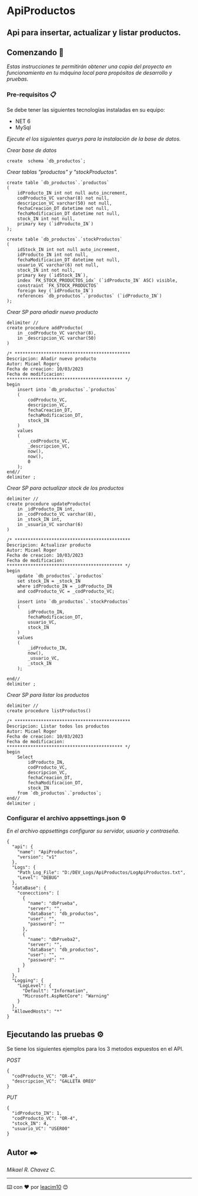 ﻿# ApiProductos
Api para insertar, actualizar y listar productos.
---
## Comenzando 🚀
_Estas instrucciones te permitirán obtener una copia del proyecto en funcionamiento en tu máquina local para propósitos de desarrollo y pruebas._

### Pre-requisitos 📋
Se debe tener las siguientes tecnologías instaladas en su equipo:
* NET 6
* MySql

_Ejecute el los siguientes querys para la instalación de la base de datos._

_Crear base de datos_
```
create  schema `db_productos`;
```

_Crear tablas "productos" y "stockProductos"._
```
create table `db_productos`.`productos`
(
	idProducto_IN int not null auto_increment,
    codProducto_VC varchar(8) not null,
    descripcion_VC varchar(50) not null,
    fechaCreacion_DT datetime not null,
    fechaModificacion_DT datetime not null,
    stock_IN int not null,
    primary key (`idProducto_IN`)
);

create table `db_productos`.`stockProductos`
(
	idStock_IN int not null auto_increment,
    idProducto_IN int not null,
    fechaModificacion_DT datetime not null,
    usuario_VC varchar(6) not null,
    stock_IN int not null,
    primary key (`idStock_IN`),
    index `FK_STOCK_PRODUCTOS_idx` (`idProducto_IN` ASC) visible,
    constraint `FK_STOCK_PRODUCTOS`
    foreign key (`idProducto_IN`)
    references `db_productos`.`productos` (`idProducto_IN`)
);
```

_Crear SP para añadir nuevo producto_
```
delimiter //
create procedure addProducto(
    in _codProducto_VC varchar(8),
    in _descripcion_VC varchar(50)
)

/* ********************************************
Descripcion: Añadir nuevo producto
Autor: Micael Rogerç
Fecha de creacion: 10/03/2023
Fecha de modificacion:
******************************************** */
begin
	insert into `db_productos`.`productos`
    (
		codProducto_VC,
        descripcion_VC,
        fechaCreacion_DT,
        fechaModificacion_DT,
        stock_IN
    )
    values
    (
		_codProducto_VC,
        _descripcion_VC,
        now(),
        now(),
        0
    );
end//
delimiter ;
```

_Crear SP para actualizar stock de los productos_
```
delimiter //
create procedure updateProducto(
    in _idProducto_IN int,
    in _codProducto_VC varchar(8),
    in _stock_IN int,
    in _usuario_VC varchar(6)
)

/* ********************************************
Descripcion: Actualizar producto
Autor: Micael Roger
Fecha de creacion: 10/03/2023
Fecha de modificacion:
******************************************** */
begin
	update `db_productos`.`productos`
    set stock_IN = _stock_IN
    where idProducto_IN = _idProducto_IN
    and codProducto_VC = _codProducto_VC;
    
    insert into `db_productos`.`stockProductos`
    (
		idProducto_IN,
		fechaModificacion_DT,
		usuario_VC,
		stock_IN
    )
    values
    (
		_idProducto_IN,
		now(),
		_usuario_VC,
		_stock_IN
    );
    
end//
delimiter ;
```

_Crear SP para listar los productos_
```
delimiter //
create procedure listProductos()

/* ********************************************
Descripcion: Listar todos los productos
Autor: Micael Roger
Fecha de creacion: 10/03/2023
Fecha de modificacion:
******************************************** */
begin
	Select 
		idProducto_IN,
		codProducto_VC,
		descripcion_VC,
		fechaCreacion_DT,
        fechaModificacion_DT,
		stock_IN 
    from `db_productos`.`productos`;
end//
delimiter ;
```

### Configurar el archivo appsettings.json ⚙️
_En el archivo appsettings configurar su servidor, usuario y contraseña._
```
{
  "api": {
    "name": "ApiProductos",
    "version": "v1"
  },
  "Logs": {
    "Path_Log_File": "D:/DEV_Logs/ApiProductos/LogApiProductos.txt",
    "Level": "DEBUG"
  },
  "dataBase": {
    "conecctions": [
      {
        "name": "dbPrueba",
        "server": "",
        "dataBase": "db_productos",
        "user": "",
        "password": ""
      },
      {
        "name": "dbPrueba2",
        "server": "",
        "dataBase": "db_productos",
        "user": "",
        "password": ""
      }
    ]
  },
  "Logging": {
    "LogLevel": {
      "Default": "Information",
      "Microsoft.AspNetCore": "Warning"
    }
  },
  "AllowedHosts": "*"
}

```

## Ejecutando las pruebas ⚙️
Se tiene los siguientes ejemplos para los 3 metodos expuestos en el API.

_POST_
```
{
  "codProducto_VC": "OR-4",
  "descripcion_VC": "GALLETA OREO"
}
```

_PUT_
```
{
  "idProducto_IN": 1,
  "codProducto_VC": "OR-4",
  "stock_IN": 4,
  "usuario_VC": "USER00"
}
```

## Autor ✒️
_Mikael R. Chavez C._

---
⌨️ con ❤️ por [leacim10](https://github.com/leacim10) 😊